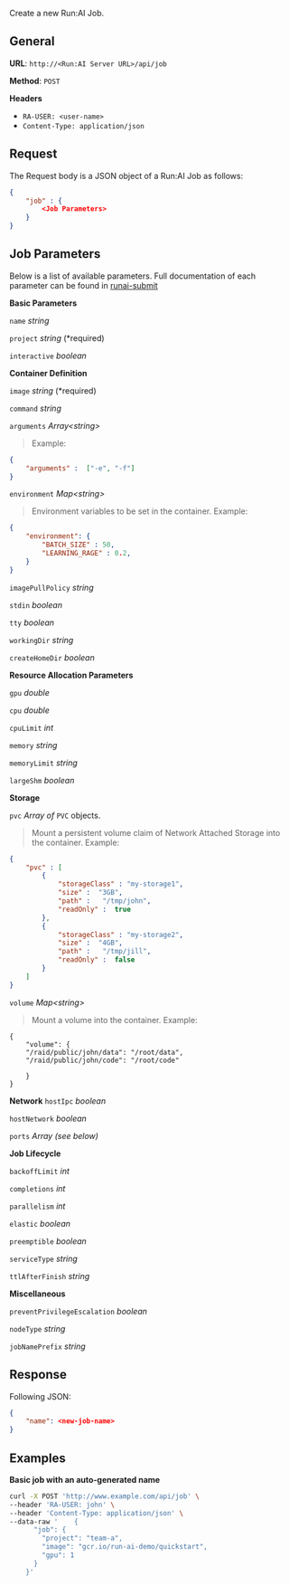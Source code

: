 
Create a new Run:AI Job. 

## General

**URL**:  `http://<Run:AI Server URL>/api/job`

**Method**: `POST`

**Headers**

- `RA-USER: <user-name>`
- `Content-Type: application/json`


## Request

The Request body is a JSON object of a Run:AI Job as follows:

``` json
{
    "job" : {
        <Job Parameters>
    }
}
```

## Job Parameters

Below is a list of available parameters. Full documentation of each parameter can be found in [runai-submit](../../Researcher/cli-reference/runai-submit.md)

**Basic Parameters**

`name` *string*

`project`  _string_ (*required)    

`interactive` _boolean_

**Container Definition**

`image` *string* (*required) 

`command` _string_

`arguments` _Array<string\>_  

> Example:

``` json
{
    "arguments" :  ["-e", "-f"]
}

```

`environment` _Map<string\>_

> Environment variables to be set in the container. Example:

``` json
{
    "environment": {
        "BATCH_SIZE" : 50, 
        "LEARNING_RAGE" : 0.2,
    }
}
```   

`imagePullPolicy` *string*

`stdin` *boolean*    

`tty` *boolean*    

`workingDir` *string*
    

`createHomeDir` *boolean*

**Resource Allocation Parameters**

`gpu` *double* 

`cpu` *double*

`cpuLimit` *int*    

`memory` *string*

`memoryLimit` *string*    

`largeShm` *boolean*

**Storage**

`pvc`  *Array of* `PVC` objects.

> Mount a persistent volume claim of Network Attached Storage into the container. Example:

``` json
{
    "pvc" : [
        {
            "storageClass" : "my-storage1",
            "size" :  "3GB",
            "path" :   "/tmp/john",
            "readOnly" :  true
        },
        {
            "storageClass" : "my-storage2",
            "size" :  "4GB",
            "path" :   "/tmp/jill",
            "readOnly" :  false        
        }
    ]
}
```

`volume` *Map<string\>*

> Mount a volume into the container. Example:

```
{ 
    "volume": {
    "/raid/public/john/data": "/root/data",
    "/raid/public/john/code": "/root/code"

    }
}
```
**Network**
`hostIpc` *boolean*

`hostNetwork` *boolean*

`ports` *Array<PortMap> (see below)*

**Job Lifecycle**

`backoffLimit` *int*

`completions` *int*

`parallelism`  *int*

`elastic` *boolean*

`preemptible` *boolean*

`serviceType` *string*

`ttlAfterFinish` *string*

**Miscellaneous**

`preventPrivilegeEscalation` *boolean*

`nodeType` *string*    

`jobNamePrefix` *string*


## Response

Following JSON:

``` json
{
    "name": <new-job-name>
}
```

## Examples

**Basic job with an auto-generated name**


``` bash
curl -X POST 'http://www.example.com/api/job' \
--header 'RA-USER: john' \
--header 'Content-Type: application/json' \
--data-raw '    {
      "job": {
        "project": "team-a",
        "image": "gcr.io/run-ai-demo/quickstart",
        "gpu": 1
      }
    }'
```









    

